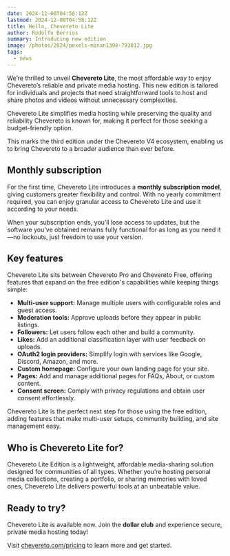 ```yaml
---
date: 2024-12-08T04:58:12Z
lastmod: 2024-12-08T04:58:12Z
title: Hello, Chevereto Lite
author: Rodolfo Berrios
summary: Introducing new edition
image: /photos/2024/pexels-minan1398-793012.jpg
tags:
  - news
---
```


We’re thrilled to unveil **Chevereto Lite**, the most affordable way to enjoy Chevereto’s reliable and private media hosting. This new edition is tailored for individuals and projects that need straightforward tools to host and share photos and videos without unnecessary complexities.

Chevereto Lite simplifies media hosting while preserving the quality and reliability Chevereto is known for, making it perfect for those seeking a budget-friendly option.

This marks the third edition under the Chevereto V4 ecosystem, enabling us to bring Chevereto to a broader audience than ever before.

## Monthly subscription

For the first time, Chevereto Lite introduces a **monthly subscription model**, giving customers greater flexibility and control. With no yearly commitment required, you can enjoy granular access to Chevereto Lite and use it according to your needs.

When your subscription ends, you’ll lose access to updates, but the software you’ve obtained remains fully functional for as long as you need it—no lockouts, just freedom to use your version.

## Key features

Chevereto Lite sits between Chevereto Pro and Chevereto Free, offering features that expand on the free edition's capabilities while keeping things simple:

* **Multi-user support:** Manage multiple users with configurable roles and guest access.
* **Moderation tools:** Approve uploads before they appear in public listings.
* **Followers:** Let users follow each other and build a community.
* **Likes:** Add an additional classification layer with user feedback on uploads.
* **OAuth2 login providers:** Simplify login with services like Google, Discord, Amazon, and more.
* **Custom homepage:** Configure your own landing page for your site.
* **Pages:** Add and manage additional pages for FAQs, About, or custom content.
* **Consent screen:** Comply with privacy regulations and obtain user consent effortlessly.

Chevereto Lite is the perfect next step for those using the free edition, adding features that make multi-user setups, community building, and site management easy.

## Who is Chevereto Lite for?

Chevereto Lite Edition is a lightweight, affordable media-sharing solution designed for communities of all types. Whether you’re hosting personal media collections, creating a portfolio, or sharing memories with loved ones, Chevereto Lite delivers powerful tools at an unbeatable value.

## Ready to try?

Chevereto Lite is available now. Join the **dollar club** and experience secure, private media hosting today!

Visit [chevereto.com/pricing](https://chevereto.com/pricing) to learn more and get started.
